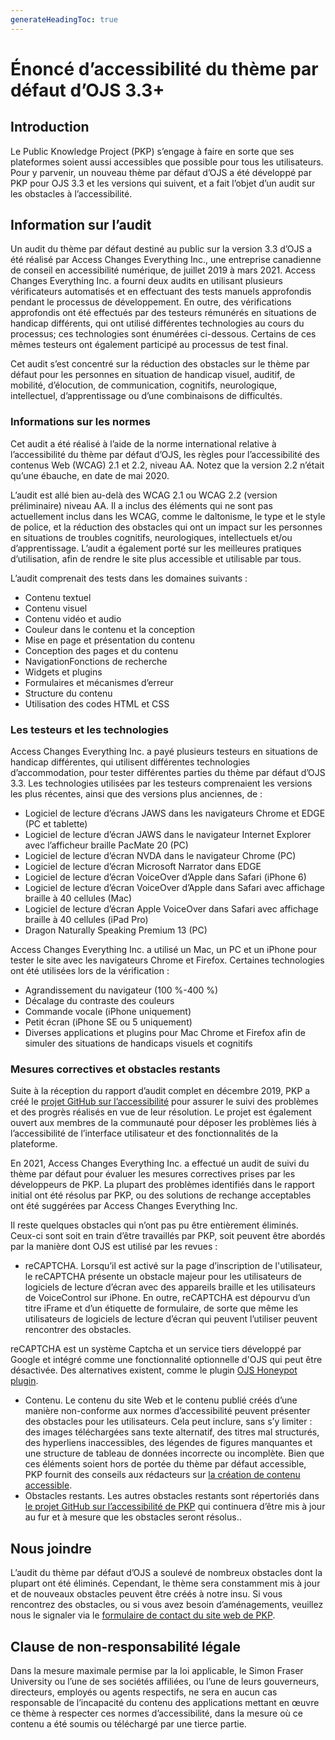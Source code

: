 ```yaml
---
generateHeadingToc: true
---
```


# Énoncé d’accessibilité du thème par défaut d’OJS 3.3+

## Introduction

Le Public Knowledge Project (PKP) s’engage à faire en sorte que ses plateformes soient aussi accessibles que possible pour tous les utilisateurs. Pour y parvenir, un nouveau thème par défaut d’OJS a été développé par PKP pour OJS 3.3 et les versions qui suivent, et a fait l’objet d’un audit sur les obstacles à l’accessibilité.

## Information sur l’audit

Un audit du thème par défaut destiné au public sur la version 3.3 d’OJS a été réalisé par Access Changes Everything Inc., une entreprise canadienne de conseil en accessibilité numérique, de juillet 2019 à mars 2021. Access Changes Everything Inc. a fourni deux audits en utilisant plusieurs vérificateurs automatisés et en effectuant des tests manuels approfondis pendant le processus de développement. En outre, des vérifications approfondis ont été effectués par des testeurs rémunérés en situations de handicap différents, qui ont utilisé différentes technologies au cours du processus; ces technologies sont énumérées ci-dessous. Certains de ces mêmes testeurs ont également participé au processus de test final.

Cet audit s’est concentré sur la réduction des obstacles sur le thème par défaut pour les personnes en situation de handicap visuel, auditif, de mobilité, d’élocution, de communication, cognitifs, neurologique, intellectuel, d’apprentissage ou d’une combinaisons de difficultés.

### Informations sur les normes

Cet audit a été réalisé à l’aide de la norme international relative à l’accessibilité du thème par défaut d’OJS, les règles pour l’accessibilité des contenus Web (WCAG) 2.1 et 2.2, niveau AA. Notez que la version 2.2 n’était qu’une ébauche, en date de mai 2020.

L’audit est allé bien au-delà des WCAG 2.1 ou WCAG 2.2 (version préliminaire) niveau AA. Il a inclus des éléments qui ne sont pas actuellement inclus dans les WCAG, comme le daltonisme, le type et le style de police, et la réduction des obstacles qui ont un impact sur les personnes en situations de troubles cognitifs, neurologiques, intellectuels et/ou d’apprentissage. L’audit a également porté sur les meilleures pratiques d’utilisation, afin de rendre le site plus accessible et utilisable par tous.

L’audit comprenait des tests dans les domaines suivants :

* Contenu textuel
* Contenu visuel
* Contenu vidéo et audio
* Couleur dans le contenu et la conception
* Mise en page et présentation du contenu
* Conception des pages et du contenu
* NavigationFonctions de recherche
* Widgets et plugins
* Formulaires et mécanismes d’erreur
* Structure du contenu
* Utilisation des codes HTML et CSS


### Les testeurs et les technologies

Access Changes Everything Inc. a payé plusieurs testeurs en situations de handicap différentes, qui utilisent différentes technologies d’accommodation, pour tester différentes parties du thème par défaut d’OJS 3.3. Les technologies utilisées par les testeurs comprenaient les versions les plus récentes, ainsi que des versions plus anciennes, de :

* Logiciel de lecture d’écrans JAWS dans les navigateurs Chrome et EDGE (PC et tablette)
* Logiciel de lecture d’écran JAWS dans le navigateur Internet Explorer avec l’afficheur braille PacMate 20 (PC)
* Logiciel de lecture d’écran NVDA dans le navigateur Chrome (PC)
* Logiciel de lecture d’écran Microsoft Narrator dans EDGE
* Logiciel de lecture d’écran VoiceOver d’Apple dans Safari (iPhone 6)
* Logiciel de lecture d’écran VoiceOver d’Apple dans Safari avec affichage braille à 40 cellules (Mac)
* Logiciel de lecture d’écran Apple VoiceOver dans Safari avec affichage braille à 40 cellules (iPad Pro)
* Dragon Naturally Speaking Premium 13 (PC)

Access Changes Everything Inc. a utilisé un Mac, un PC et un iPhone pour tester le site avec les navigateurs Chrome et Firefox. Certaines technologies ont été utilisées lors de la vérification :

* Agrandissement du navigateur (100 %-400 %)
* Décalage du contraste des couleurs
* Commande vocale (iPhone uniquement)
* Petit écran (iPhone SE ou 5 uniquement)
* Diverses applications et plugins pour Mac Chrome et Firefox afin de simuler des situations de handicaps visuels et cognitifs

### Mesures correctives et obstacles restants

Suite à la réception du rapport d’audit complet en décembre 2019, PKP a créé le [projet GitHub sur l’accessibilité](https://github.com/pkp/pkp-lib/projects/16) pour assurer le suivi des problèmes et des progrès réalisés en vue de leur résolution. Le projet est également ouvert aux membres de la communauté pour déposer les problèmes liés à l’accessibilité de l’interface utilisateur et des fonctionnalités de la plateforme. 

En 2021, Access Changes Everything Inc. a effectué un audit de suivi du thème par défaut pour évaluer les mesures correctives prises par les développeurs de PKP. La plupart des problèmes identifiés dans le rapport initial ont été résolus par PKP, ou des solutions de rechange acceptables ont été suggérées par Access Changes Everything Inc.

Il reste quelques obstacles qui n’ont pas pu être entièrement éliminés. Ceux-ci sont soit en train d’être travaillés par PKP, soit peuvent être abordés par la manière dont OJS est utilisé par les revues :

* reCAPTCHA. Lorsqu’il est activé sur la page d’inscription de l'utilisateur, le reCAPTCHA présente un obstacle majeur pour les utilisateurs de logiciels de lecture d’écran avec des appareils braille et les utilisateurs de VoiceControl sur iPhone. En outre, reCAPTCHA est dépourvu d’un titre iFrame et d’un étiquette de formulaire, de sorte que même les utilisateurs de logiciels de lecture d’écran qui peuvent l’utiliser peuvent rencontrer des obstacles.

reCAPTCHA est un système Captcha et un service tiers développé par Google et intégré comme une fonctionnalité optionnelle d'OJS qui peut être désactivée. Des alternatives existent, comme le plugin [OJS Honeypot plugin](https://github.com/ulsdevteam/pkp-formHoneypot).

* Contenu. Le contenu du site Web et le contenu publié créés d’une manière non-conforme aux normes d’accessibilité peuvent présenter des obstacles pour les utilisateurs. Cela peut inclure, sans s’y limiter : des images téléchargées sans texte alternatif, des titres mal structurés, des hyperliens inaccessibles, des légendes de figures manquantes et une structure de tableau de données incorrecte ou incomplète. Bien que ces éléments soient hors de portée du thème par défaut accessible, PKP fournit des conseils aux rédacteurs sur [la création de contenu accessible](https://docs.pkp.sfu.ca/accessible-content/).
* Obstacles restants. Les autres obstacles restants sont répertoriés dans [le projet GitHub sur l’accessibilité de PKP](https://github.com/pkp/pkp-lib/projects/16) qui continuera d’être mis à jour au fur et à mesure que les obstacles seront résolus..

## Nous joindre

L’audit du thème par défaut d’OJS a soulevé de nombreux obstacles dont la plupart ont été éliminés. Cependant, le thème sera constamment mis à jour et de nouveaux obstacles peuvent être créés à notre insu. Si vous rencontrez des obstacles, ou si vous avez besoin d’aménagements, veuillez nous le signaler via le  [formulaire de contact du site web de PKP](https://pkp.sfu.ca/contact-us/).

## Clause de non-responsabilité légale

Dans la mesure maximale permise par la loi applicable, le Simon Fraser University ou l’une de ses sociétés affiliées, ou l’une de leurs gouverneurs, directeurs, employés ou agents respectifs, ne sera en aucun cas responsable de l’incapacité du contenu des applications mettant en œuvre ce thème à respecter ces normes d’accessibilité, dans la mesure où ce contenu a été soumis ou téléchargé par une tierce partie.
